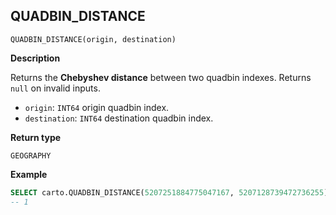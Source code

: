 ## QUADBIN_DISTANCE

```sql:signature
QUADBIN_DISTANCE(origin, destination)
```

**Description**

Returns the **Chebyshev distance** between two quadbin indexes. Returns `null` on invalid inputs.

* `origin`: `INT64` origin quadbin index.
* `destination`: `INT64` destination quadbin index.

**Return type**

`GEOGRAPHY`

**Example**

```sql
SELECT carto.QUADBIN_DISTANCE(5207251884775047167, 5207128739472736255);
-- 1
```

